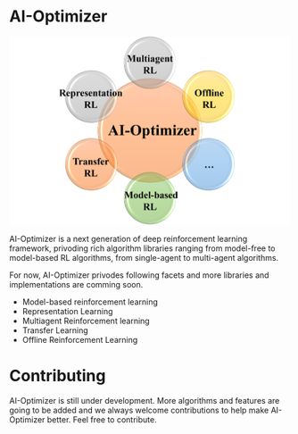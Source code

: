 # AI-Optimizer
![AI-Opitmizer Framework](./images/framework.png)

AI-Optimizer is a next generation of deep reinforcement learning framework, privoding rich algorithm libraries ranging from model-free to model-based RL algorithms, from single-agent to multi-agent algorithms. 

For now, AI-Optimizer privodes following facets and more libraries and implementations are comming soon.
- Model-based reinforcement learning
- Representation Learning  
- Multiagent Reinforcement learning
- Transfer Learning
- Offline Reinforcement Learning

# Contributing
AI-Optimizer is still under development. More algorithms and features are going to be added and we always welcome contributions to help make AI-Optimizer better. Feel free to contribute.
